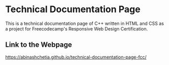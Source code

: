 # Technical Documentation Page
This is a technical documentation page of C++ written in HTML and CSS as a project for Freecodecamp's Responsive Web Design Certification.
## Link to the Webpage
https://abinashchetia.github.io/technical-documentation-page-fcc/
